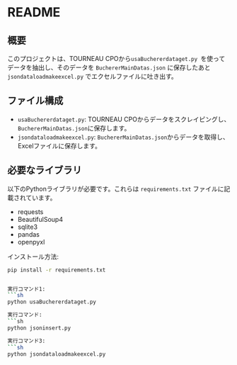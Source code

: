 # README

## 概要

このプロジェクトは、TOURNEAU CPOから`usaBuchererdataget.py `を使ってデータを抽出し、そのデータを `BuchererMainDatas.json` に保存したあと  `jsondataloadmakeexcel.py`  でエクセルファイルに吐き出す。
## ファイル構成

- `usaBuchererdataget.py`: TOURNEAU CPOからデータをスクレイピングし、`BuchererMainDatas.json`に保存します。
- `jsondataloadmakeexcel.py`: `BuchererMainDatas.json`からデータを取得し、Excelファイルに保存します。

## 必要なライブラリ

以下のPythonライブラリが必要です。これらは `requirements.txt` ファイルに記載されています。

- requests
- BeautifulSoup4
- sqlite3
- pandas
- openpyxl

インストール方法:
```sh
pip install -r requirements.txt


実行コマンド1:
```sh
python usaBuchererdataget.py

実行コマンド:
```sh
python jsoninsert.py

実行コマンド3:
```sh
python jsondataloadmakeexcel.py